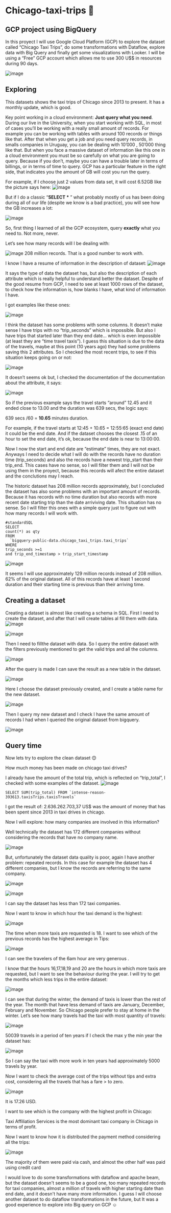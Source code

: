 #  Chicago-taxi-trips :taxi:
## GCP project using BigQuery

In this proyect I will use Google Cloud Platform (GCP) to explore the dataset called 
“Chicago Taxi Trips”, do some transformations with Dataflow, explore data with Big Query and finally get some visualizations with Looker. 
I will be using a “Free” GCP account which allows me to use 300 U$$ in resources during 90 days.

![image](https://github.com/emilianoregazzoni/Chicago-taxi-trips/assets/20979227/0f9d45ce-ec6a-4335-9ba7-5071e3f55129)

## __Exploring__  

This datasets shows the taxi trips of Chicago since 2013 to present. It has a monthly update, which is good.

Key point working in a cloud environment: __Just query what you need__.
During our live in the University, when you start working with SQL, in most of cases you’ll be working with a really small amount of records. For example you can be working with tables with around 100
records or things like that.
After that when you get a job and you need query records, in smalls companies in Uruguay, you can be dealing with 10’000 , 50’000 thing like that. 
But when you face a massive dataset of information like this one in a cloud environment you must be so carefully on what you are going to query. Because if you don’t, maybe you can have a trouble later in terms of billings, or in terms of time to query.
GCP has a particular feature in the right side, that indicates you the amount of GB will cost you run the query. 

For example, if I choose just 2 values from data set, it will cost 6.52GB like the picture says here:
![image](https://github.com/emilianoregazzoni/Chicago-taxi-trips/assets/20979227/729578e8-4ee0-405c-84e8-eea60dd331da)

But if I do a classic “__SELECT *__ ”  what probably mostly of us has been doing during all of our life (despite we know is a bad practice), you will see how the GB increases a lot:

![image](https://github.com/emilianoregazzoni/Chicago-taxi-trips/assets/20979227/b2bbaff6-f257-4589-9604-34bfb0a0f981)

So, first thing I learned of all the GCP ecosystem, query __exactly__ what you need to. Not more, never.

Let’s see how many records will I be dealing with:

![image](https://github.com/emilianoregazzoni/Chicago-taxi-trips/assets/20979227/73e24bbc-0c31-40aa-8d2c-3f157861b4d9)
208 million records. That is a good number to work with.

I know I have a resume of information in the description of dataset:
![image](https://github.com/emilianoregazzoni/Chicago-taxi-trips/assets/20979227/3f32da28-8ad8-4ad4-afa5-98e50a0be21f)

It says the type of data the dataset has, but also the description of each attribute which is really helpful to understand better the dataset.
Despite of the good resume from GCP, I need to see at least 1000 rows of the dataset, to check how the information is, how blanks I have, what kind of information I have.

I got examples like these ones:

![image](https://github.com/emilianoregazzoni/Chicago-taxi-trips/assets/20979227/0aaca390-c873-4848-abe0-71edf3e89819)

I think the dataset has some problems with some columns. It doesn’t make sense I have trips with no “trip_seconds” which is impossible. But also I have trips that started later than they end date... which is even impossible (at least they are “time travel taxis”).
I guess this situation is due to the data of the travels, maybe at this point (10 years ago) they had some problems saving this 2 attributes.
So I checked the most recent trips, to see if this situation keeps going on or not:

![image](https://github.com/emilianoregazzoni/Chicago-taxi-trips/assets/20979227/3b8fb612-4638-49cc-a40f-985ab0f45472)

It doesn’t seems ok but, I checked the documentation of the documentation about the attribute, it says:

![image](https://github.com/emilianoregazzoni/Chicago-taxi-trips/assets/20979227/458d0544-a6f3-43a2-914e-f3f4cec870e2)

So if the previous example says the travel starts “around” 12.45 and it ended close to 13.00 and the duration was 639 secs, the logic says:

639 secs /60 = __10.65__ minutes duration.

For example, if the travel starts at 12:45 + 10.65 = 12:55:65 (exact end date) it could be the end date. And if the dataset chooses the closest .15 of an hour to set the end date, it’s ok, because the end date is near to 13:00:00.

Now I now the start and end date are “estimate” times, they are not exact.
Anyways I need to decide what I will do with the records have no duration time (trip_seconds) and also the records have a newest trip_start than their trip_end. This cases have no sense, so I will filter them and I will not be using them in the proyect, because this records will afect the entire dataset and the conclutions may I reach.

The historic dataset has 208 million records approximately, but I concluded the dataset has also some problems with an important amount of records. Because it has records with no time duration but also records with more recent date starting  trip than the date arriviving date. This situation has no sense. 
So I will filter this ones with a simple query just to figure out with how many records I will work with.

```  
#standardSQL
SELECT
count(*) as qty
FROM
  `bigquery-public-data.chicago_taxi_trips.taxi_trips`
WHERE
trip_seconds >=1
and trip_end_timestamp > trip_start_timestamp
```  
![image](https://github.com/emilianoregazzoni/Chicago-taxi-trips/assets/20979227/1e5b727a-5e5a-4fed-b6c9-c935d166fd9f)

It seems I will use approximately 129 million records instead of 208 million. 62% of the original dataset. All of this records have at least 1 second duration and their starting time is previous than their arriving time.

## __Creating a dataset__  

Creating a dataset is almost like creating a schema in SQL. First I need to create the dataset, and after that I will create tables al fill them with data.
![image](https://github.com/emilianoregazzoni/Chicago-taxi-trips/assets/20979227/619c3217-f4df-4eae-8366-c8e7f4b8db46)

![image](https://github.com/emilianoregazzoni/Chicago-taxi-trips/assets/20979227/5c0759cf-0f35-4106-a483-738cb64f4060)

Then I need to fillthe dataset with data.
So I query the entire dataset with the filters previously mentioned to get the valid trips and all the columns.

![image](https://github.com/emilianoregazzoni/Chicago-taxi-trips/assets/20979227/6ef49388-f195-4f49-a712-34f25ce9c3f8)

After the query is made I can save the result as a new table in the dataset.

![image](https://github.com/emilianoregazzoni/Chicago-taxi-trips/assets/20979227/aa3fac69-fb49-41f5-82d5-0e99ece19430)

Here I choose the dataset previously created, and I create a table name for the new dataset.

![image](https://github.com/emilianoregazzoni/Chicago-taxi-trips/assets/20979227/27e348a8-207d-43bd-8776-584d8cef77da)

Then I query my new dataset and I check I have the same amount of records I had when I queried the original dataset from bigquery.

![image](https://github.com/emilianoregazzoni/Chicago-taxi-trips/assets/20979227/1058493e-054a-416f-9732-2e91a8f455ac)

## __Query time__  


Now lets try to explore the clean dataset :blush:

How much money has been made on chicago taxi drives?

I already have the amount of the total trip, which is reflected on “trip_total”, I checked with some examples of the dataset.
![image](https://github.com/emilianoregazzoni/Chicago-taxi-trips/assets/20979227/b204ccb2-34b1-48c4-9166-40cddb463a8d)

``` 
SELECT SUM(trip_total) FROM `intense-reason-393613.taxisTrips.taxisTravels`
```  
I got the result of: 2.636.262.703,37 US$
was the amount of money that has been spent since 2013 in taxi drives in chicago.

Now I will explore:  how many companies are involved in this information?

Well technically the dataset has 172 different companies without considering the records that have no company name.

![image](https://github.com/emilianoregazzoni/Chicago-taxi-trips/assets/20979227/07b7430b-70ee-4adf-92a8-6a1da75c8b1d)

But, unfortunately the dataset data quality is poor, again I have another problem: repeated records.
In this case for example the dataset has 4 different companies, but I know the records are referring to the same company.

![image](https://github.com/emilianoregazzoni/Chicago-taxi-trips/assets/20979227/244beee0-856f-41c4-af7c-a0983a2b7634)

![image](https://github.com/emilianoregazzoni/Chicago-taxi-trips/assets/20979227/06e7d57f-bcce-417e-b288-7f4314d98542)

I can say the dataset has less than 172 taxi companies.

Now I want to know in which hour the taxi demand is the highest:

![image](https://github.com/emilianoregazzoni/Chicago-taxi-trips/assets/20979227/334244f5-7fa5-4cd4-a157-fc8a7d3796d3)

The time when more taxis are requested is 18.
I want to see which of the previous records has the highest average in Tips:

![image](https://github.com/emilianoregazzoni/Chicago-taxi-trips/assets/20979227/2543f6d4-628d-482c-a476-0d36003f21ee)

I can see the travelers of the 6am hour are very generous .

I know that the hours 16,17,18,19 and 20 are the hours in which more taxis are requested, but I want to see the behaviour during the year.
I will try to get the months which less trips in the entire dataset:

![image](https://github.com/emilianoregazzoni/Chicago-taxi-trips/assets/20979227/451e2439-f9ae-4227-be1c-6f537ed0e62e)

I can see that during the winter, the demand of taxis is lower than the rest of the year. The month that have less demand of taxis are January, December, February and November. So Chicago people prefer to stay at home in the winter.
Let’s see how many travels had the taxi with most quantity of travels:

![image](https://github.com/emilianoregazzoni/Chicago-taxi-trips/assets/20979227/0590546a-e679-4fe6-ac92-26934c503fe4)

50039 travels in a period of ten years if I check the max y the min year the dataset has:

![image](https://github.com/emilianoregazzoni/Chicago-taxi-trips/assets/20979227/6370408f-9d52-47aa-985f-f98fb95d224f)

So I can say the taxi with more work in ten years had approximately 5000 travels by year.

Now I want to check the average cost of the trips without tips and extra cost, considering all the travels that has a fare > to zero.

![image](https://github.com/emilianoregazzoni/Chicago-taxi-trips/assets/20979227/a4e0e1a2-3d3b-4c89-8112-643600b81500)

It is 17.26 USD.

I want to see which is the company with the highest profit in Chicago:

Taxi Affiliation Services is the most dominant taxi company in Chicago in terms of profit.

Now I want to know how it is distributed the payment method considering all the trips:

![image](https://github.com/emilianoregazzoni/Chicago-taxi-trips/assets/20979227/a0d75fdf-aadd-4e41-b393-6d7a166e2193)

The majority of them were paid via cash, and almost the other half was paid using credit card

I would love to do some transformations with dataflow and apache beam, but the dataset doesn't seems to be a good one, too many repeated records for taxi companies, almost a million of travels with higher starting date than end date, and it doesn't have many more information. 
I guess I will choose another dataset to do dataflow transformations in the future, but It was a good experience to explore into Big query on GCP :relaxed:


